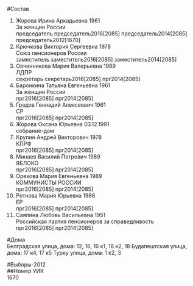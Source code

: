 #Состав  
1. Жорова Ирина Аркадьевна 1961  
    За женщин России  
    председатель председатель2016[2085] председатель2014[2085] председатель2012[1670]  
2. Крючкова Виктория Сергеевна 1978  
    Союз пенсионеров России  
    заместитель заместитель2016[2085] заместитель2014[2085]  
3. Овчинникова Мария Валерьевна 1989  
    ЛДПР  
    секретарь секретарь2016[2085] прг2014[2085]  
4. Баронкина Татьяна Евгеньевна 1961  
    За женщин России  
    прг2016[2085] прг2014[2085]  
5. Градов Геннадий Алексеевич 1961  
    СР  
    прг2016[2085] прг2014[2085]  
6. Жорова Оксана Юрьевна 03.12.1991  
    собрание-дом  
7. Крупин Андрей Викторович 1978  
    КПРФ  
    прг2016[2085] прг2014[2085]  
8. Минаев Василий Петрович 1989  
    ЯБЛОКО  
    прг2016[2085] прг2014[2085]  
9. Орехова Мария Евгеньевна 1989  
    КОММУНИСТЫ РОССИИ  
    прг2016[2085] прг2014[2085]  
10. Ротнова Мария Юрьевна 1986  
    ЕР  
    прг2016[2085] прг2014[2085]  
11. Саяпина Любовь Васильевна 1951  
    Российская партия пенсионеров за справедливость  
    прг2016[2085] прг2014[2085]  
  
#Дома  
Белградская улица, дома: 12, 16, 16 к1, 16 к2, 18 Будапештская улица, дома: 17 к4, 17 к5 Турку улица, дома: 1 к2, 3  
  
#Выборы-2012  
##Номер УИК  
1670  
